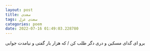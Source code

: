 ```yaml
---
layout: post
title: سعدی
tags: سعدی غزل
categories: poem
date: 2022-07-16 01:49:03.228780
---
```


برو ای گدای مسکین و دری دگر طلب کن / که هزار بار گفتی و نیامدت جوابی